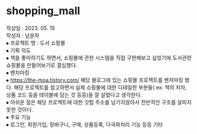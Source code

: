 # shopping_mall
작성일 : 2023. 05. 15 <br>
작성자 : 남윤하 <br>
⦁	프로젝트 명 : 도서 쇼핑몰 <br>
⦁	기획 의도 <br>
⦁	책을 좋아하기도 하면서, 쇼핑몰에 관한 시스템을 직접 구현해보고 싶었기에 도서관련 쇼핑몰을 만들어보기로 결심했다. <br>
⦁	벤치마킹  <br>
⦁	https://the-moa.tistory.com/ 해당 블로그에 있는 쇼핑몰 프로젝트를 벤치마킹 했다. 해당 프로젝트를 참고하면서 실제 쇼핑몰에 대한 디테일한 부분들( ex: 책의 저자, 상품 코드 등을 테이블에 담는 것 등등)을 잘 살렸다고 생각한다.   <br>
⦁	아쉬운 점은 해당 프로젝트에 대한 깃헙 주소를 남기지않아서 전반적인 구조를 살피지 못한 것이다. <br>
⦁	주요 기능 <br>
⦁	로그인, 회원가입, 장바구니, 구매, 상품등록, 다국화처리 기능 등등 기타 
